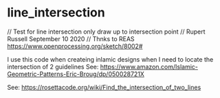 # line_intersection
// Test for line intersection only draw up to intersection point
// Rupert Russell September 10 2020
// Thnks to REAS https://www.openprocessing.org/sketch/8002#

I use this code when createing inlamic designs when I need to locate the intersection of 2 guidelines
See: https://www.amazon.com/Islamic-Geometric-Patterns-Eric-Broug/dp/050028721X

See: https://rosettacode.org/wiki/Find_the_intersection_of_two_lines
